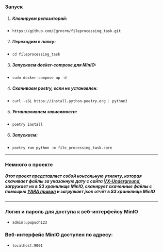 ### Запуск  
1. ##### Клонируем репозиторий:  
- `https://github.com/Egrnorm/fileprocessing_task.git`  
2. ##### Переходим в папку:  
- `cd fileprocessing_task`  
3. ##### Запускаем docker-compose для MinIO:  
- `sudo docker-compose up -d`
4. ##### Скачиваем poetry, если не установлен:  
- `curl -sSL https://install.python-poetry.org | python3`
5. ##### Устанавливаем зависимости:  
- `poetry install`  
6. ##### Запускаем:  
- `poetry run python -m file_processing_task.core`  
---
### Немного о проекте  
##### Этот проект представляет собой консольную утилиту, которая скачивает файлы за указанную дату с сайта [VX-Underground](https://vx-underground.org/), загружает их в S3 хранилище MinIO, сканирует скаченные файлы с помощью [YARA правил](https://github.com/kevoreilly/CAPEv2/tree/master/data/yara/CAPE) и загружает json отчёт в S3 хранилище MinIO  
---
### Логин и пароль для доступа к веб-интерфейсу MinIO  
- `admin:upupuch123`  
### Веб-интерфейс MinIO доступен по адресу:  
- `localhost:9001`
